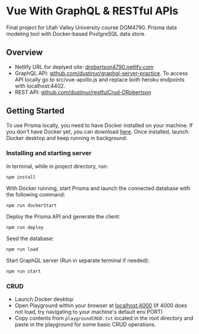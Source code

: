# Vue With GraphQL & RESTful APIs

Final project for Utah Valley University course DGM4790. Prisma data modeling tool with Docker-based PostgreSQL data store.

## Overview
- Netlify URL for deplyed site: [drobertson4790.netlify.com](https://drobertson4790.netlify.com/)
- GraphQL API: [github.com/dustinur/graphql-server-practice](https://github.com/dustinur/graphql-server-practice). To access API locally go to src/vue-apollo.js and replace both heroku endpoints with localhost:4402.
- REST API: [github.com/dustinur/restfulCrud-DRobertson](https://github.com/dustinur/restfulCrud-DRobertson)

## Getting Started

To use Prisma locally, you need to have Docker installed on your machine. If you don't have Docker yet, you can download [here](https://www.docker.com/community-edition). Once installed, launch Docker desktop and keep running in background.

### Installing and starting server

In terminal, while in project directory, run:

```
npm install
```

With Docker running, start Prisma and launch the connected database with the following command:

```
npm run dockerStart
```

Deploy the Prisma API and generate the client:

```
npm run deploy
```

Seed the database:

```
npm run load
```

Start GraphQL server (Run in separate terminal if needed):

```
npm run start
```

### CRUD

- Launch Docker desktop
- Open Playground within your browser at [localhost:4000](http://localhost:4000/) (If 4000 does not load, try navigating to your machine's default env.PORT)
- Copy contents from `playgroundCRUD.txt` located in the root directory and paste in the playground for some basic CRUD operations.
